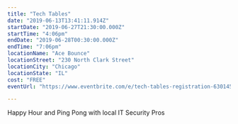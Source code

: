 ```yaml
---
title: "Tech Tables"
date: "2019-06-13T13:41:11.914Z"
startDate: "2019-06-27T21:30:00.000Z"
startTime: "4:06pm"
endDate: "2019-06-28T00:30:00.000Z"
endTime: "7:06pm"
locationName: "Ace Bounce"
locationStreet: "230 North Clark Street"
locationCity: "Chicago"
locationState: "IL"
cost: "FREE"
eventUrl: "https://www.eventbrite.com/e/tech-tables-registration-63014575291"

---
```


Happy Hour and Ping Pong with local IT Security Pros

